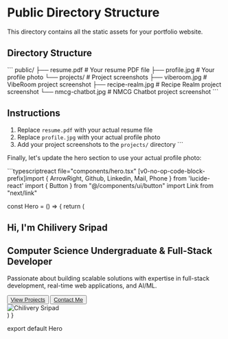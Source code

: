 # Public Directory Structure

This directory contains all the static assets for your portfolio website.

## Directory Structure

\`\`\`
public/
├── resume.pdf              # Your resume PDF file
├── profile.jpg             # Your profile photo
└── projects/               # Project screenshots
    ├── viberoom.jpg        # VibeRoom project screenshot
    ├── recipe-realm.jpg    # Recipe Realm project screenshot
    └── nmcg-chatbot.jpg    # NMCG Chatbot project screenshot
\`\`\`

## Instructions

1. Replace `resume.pdf` with your actual resume file
2. Replace `profile.jpg` with your actual profile photo
3. Add your project screenshots to the `projects/` directory
\`\`\`

Finally, let's update the hero section to use your actual profile photo:

\`\`\`typescriptreact file="components/hero.tsx"
[v0-no-op-code-block-prefix]import { ArrowRight, Github, Linkedin, Mail, Phone } from 'lucide-react'
import { Button } from "@/components/ui/button"
import Link from "next/link"

const Hero = () => {
  return (
    <section
      id="home"
      className="relative py-20 md:py-32 bg-gradient-to-br from-primary/10 to-secondary/50 dark:from-primary/5 dark:to-background"
    >
      <div className="container mx-auto px-4 flex flex-col md:flex-row items-center">
        <div className="md:w-1/2 mb-10 md:mb-0">
          <h1 className="text-4xl md:text-5xl font-bold mb-4">
            Hi, I'm <span className="text-primary">Chilivery Sripad</span>
          </h1>
          <h2 className="text-xl md:text-2xl text-muted-foreground mb-6">
            Computer Science Undergraduate & Full-Stack Developer
          </h2>
          <p className="text-muted-foreground mb-8 max-w-lg">
            Passionate about building scalable solutions with expertise in full-stack development, real-time web
            applications, and AI/ML.
          </p>
          <div className="flex flex-wrap gap-4">
            <Button asChild>
              <a href="#projects">
                View Projects <ArrowRight className="ml-2 h-4 w-4" />
              </a>
            </Button>
            <Button variant="outline" asChild>
              <a href="#contact">Contact Me</a>
            </Button>
          </div>
          <div className="flex mt-8 space-x-4">
            <Link
              href="https://www.linkedin.com/in/chilivery-sripad"
              target="_blank"
              className="text-muted-foreground hover:text-primary transition-colors"
            >
              <Linkedin className="h-6 w-6" />
            </Link>
            <Link
              href="https://github.com/chiliverysripad"
              target="_blank"
              className="text-muted-foreground hover:text-foreground transition-colors"
            >
              <Github className="h-6 w-6" />
            </Link>
            <Link
              href="mailto:chiliverysripad8@gmail.com"
              className="text-muted-foreground hover:text-destructive transition-colors"
            >
              <Mail className="h-6 w-6" />
            </Link>
            <Link href="tel:+917569793280" className="text-muted-foreground hover:text-green-500 transition-colors">
              <Phone className="h-6 w-6" />
            </Link>
          </div>
        </div>
        <div className="md:w-1/2 flex justify-center">
          <div className="relative w-64 h-64 md:w-80 md:h-80 rounded-full overflow-hidden border-4 border-background shadow-xl">
            <img
              src="/profile.jpg"
              alt="Chilivery Sripad"
              className="w-full h-full object-cover"
            />
          </div>
        </div>
      </div>
    </section>
  )
}

export default Hero
